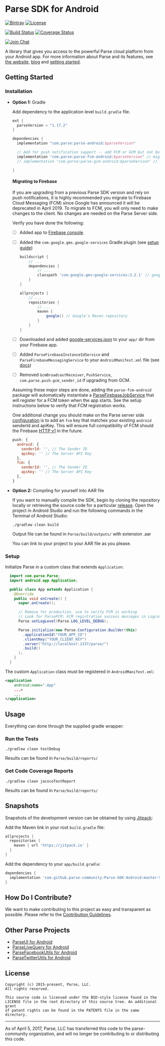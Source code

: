 # Parse SDK for Android

[![Bintray][bintray-svg]][bintray-link]
[![License][license-svg]][license-link]

[![Build Status][build-status-svg]][build-status-link]
[![Coverage Status][coverage-status-svg]][coverage-status-link]

[![Join Chat](https://img.shields.io/badge/gitter-join%20chat%20%E2%86%92-brightgreen.svg)](https://gitter.im/ParsePlatform/Chat)

A library that gives you access to the powerful Parse cloud platform from your Android app.
For more information about Parse and its features, see [the website][parseplatform.org], [blog][blog] and [getting started][guide].

## Getting Started

### Installation
- **Option 1:** Gradle

  Add dependency to the application level `build.gradle` file.

  ```groovy
  ext {
    parseVersion = "1.17.2"
  }
  ```

  ```groovy
  dependencies {
    implementation "com.parse:parse-android:$parseVersion"

    // Add for push notification support -- add FCM or GCM but not both.
    implementation "com.parse:parse-fcm-android:$parseVersion" // migrate to FCM
    // implementation "com.parse:parse-gcm-android:$parseVersion" // deprecated GCM support

  }
  ```

  #### Migrating to Firebase  

  If you are upgrading from a previous Parse SDK version and rely on push notifications, it is highly recommended you migrate to Firebase Cloud Messaging (FCM) since Google has announced it will be deprecated in April 2019.  To migrate to FCM, you will only need to make changes to the client.  No changes are needed on the Parse Server side.

  Verify you have done the following:

  - [ ] Added app to [Firebase console](https://console.firebase.google.com/u/0/).
  - [ ] Added the `com.google.gms.google-services` Gradle plugin (see [setup guide](https://firebase.google.com/docs/android/setup))

      ```groovy
      buildscript {
          // ...
          dependencies {
              // ...
              classpath 'com.google.gms:google-services:3.2.1' // google-services plugin
          }
      }

      allprojects {
          // ...
          repositories {
              // ...
              maven {
                  google() // Google's Maven repository
              }
          }
      }
      ```

  - [ ] Downloaded and added [google-services.json](https://support.google.com/firebase/answer/7015592) to your `app/` dir from your Firebase app.
  - [ ] Added `ParseFirebaseInstanceIdService` and `ParseFirebaseMessagingService` to your `AndroidManifest.xml` file (see [docs](https://github.com/parse-community/Parse-SDK-Android/blob/master/fcm/README.md))
  - [ ] Removed `GcmBroadcastReceiver`, `PushService`, `com.parse.push.gcm_sender_id` if upgrading from GCM.

  Assuming these major steps are done, adding the `parse-fcm-android` package will automatically instantiate a [ParseFirebaseJobService](https://github.com/parse-community/Parse-SDK-Android/blob/master/fcm/src/main/java/com/parse/fcm/ParseFirebaseJobService.java) that will register for a FCM token when the app starts.   See the setup instructions below to verify that FCM registration works.

  One additional change you should make on the Parse server side [configuration](http://docs.parseplatform.org/parse-server/guide/#2-configure-parse-server) is to add an `fcm` key that matches your existing `android` senderId and apiKey.  This will ensure full compatibility of FCM should the Firebase [HTTP v1](https://firebase.google.com/docs/reference/fcm/rest/v1/projects.messages) in the future.

  ```javascript
  push: {
    android: {
      senderId: '', // The Sender ID
      apiKey: '' // The Server API Key
    },
    fcm: {
      senderId: '', // The Sender ID
      apiKey: '' // The Server API Key
    },
  }
  ```

- **Option 2:** Compiling for yourself into AAR file

  If you want to manually compile the SDK, begin by cloning the repository locally or retrieving the source code for a particular [release][releases]. Open the project in Android Studio and run the following commands in the Terminal of Android Studio:

  ```
  ./gradlew clean build
  ```
  Output file can be found in `Parse/build/outputs/` with extension .aar

  You can link to your project to your AAR file as you please.


### Setup
Initialize Parse in a custom class that extends `Application`:
```java
  import com.parse.Parse;
  import android.app.Application;

  public class App extends Application {
    @Override
    public void onCreate() {
      super.onCreate();

      // Remove for production, use to verify FCM is working
      // Look for ParseFCM: FCM registration success messages in Logcat to confirm.
      Parse.setLogLevel(Parse.LOG_LEVEL_DEBUG);

      Parse.initialize(new Parse.Configuration.Builder(this)
        .applicationId("YOUR_APP_ID")
        .clientKey("YOUR_CLIENT_KEY")
        .server("http://localhost:1337/parse/")
        .build()
      );
    }
  }
```

The custom `Application` class must be registered in `AndroidManifest.xml`:

```xml
<application
    android:name=".App"
    ...>
    ...
</application>
```

## Usage
Everything can done through the supplied gradle wrapper:

### Run the Tests
```
./gradlew clean testDebug
```
Results can be found in `Parse/build/reports/`

### Get Code Coverage Reports
```
./gradlew clean jacocoTestReport
```
Results can be found in `Parse/build/reports/`

## Snapshots

Snapshots of the development version can be obtained by using [Jitpack][jitpack-snapshot-link]:

Add the Maven link in your root `build.gradle` file:

  ```groovy
  allprojects {
    repositories {
      maven { url 'https://jitpack.io' }
    }
  }					      
  ```

Add the dependency to your `app/build.gradle`:

  ```groovy
  dependencies {
    implementation 'com.github.parse-community:Parse-SDK-Android:master-SNAPSHOT'
  }
  ```

## How Do I Contribute?
We want to make contributing to this project as easy and transparent as possible. Please refer to the [Contribution Guidelines][contributing].

## Other Parse Projects

 - [ParseUI for Android][parseui-link]
 - [ParseLiveQuery for Android][parselivequery-link]
 - [ParseFacebookUtils for Android][parsefacebookutils-link]
 - [ParseTwitterUtils for Android][parsetwitterutils-link]

## License
    Copyright (c) 2015-present, Parse, LLC.
    All rights reserved.

    This source code is licensed under the BSD-style license found in the
    LICENSE file in the root directory of this source tree. An additional grant
    of patent rights can be found in the PATENTS file in the same directory.

-----

As of April 5, 2017, Parse, LLC has transferred this code to the parse-community organization, and will no longer be contributing to or distributing this code.

 [parseplatform.org]: http://parseplatform.org/
 [blog]: http://blog.parse.com/
 [guide]: http://docs.parseplatform.org/android/guide/

 [latest]: https://search.maven.org/remote_content?g=com.parse&a=parse-android&v=LATEST
 [snap]: https://oss.jfrog.org/artifactory/oss-snapshot-local/com/parse/parse-android/

 [bintray-svg]: https://api.bintray.com/packages/parse/maven/com.parse:parse-android/images/download.svg
 [bintray-link]: https://bintray.com/parse/maven/com.parse:parse-android

 [jitpack-snapshot-link]: https://jitpack.io/#parse-community/Parse-SDK-Android/master-SNAPSHOT

 [license-svg]: https://img.shields.io/badge/license-BSD-lightgrey.svg
 [license-link]: https://github.com/parse-community/Parse-SDK-Android/blob/master/LICENSE

 [build-status-svg]: https://travis-ci.org/parse-community/Parse-SDK-Android.svg?branch=master
 [build-status-link]: https://travis-ci.org/parse-community/Parse-SDK-Android

 [coverage-status-svg]: https://img.shields.io/codecov/c/github/parse-community/Parse-SDK-Android/master.svg
 [coverage-status-link]: https://codecov.io/github/parse-community/Parse-SDK-Android?branch=master

 [parseui-link]: https://github.com/parse-community/ParseUI-Android
 [parselivequery-link]: https://github.com/parse-community/ParseLiveQuery-Android

 [parsefacebookutils-link]: https://github.com/parse-community/ParseFacebookUtils-Android
 [parsetwitterutils-link]: https://github.com/parse-community/ParseTwitterUtils-Android

 [releases]: https://github.com/parse-community/Parse-SDK-Android/releases
 [contributing]: CONTRIBUTING.md

